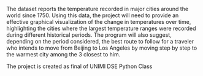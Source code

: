 The dataset reports the temperature recorded in major cities around the world since 1750.
Using this data, the project will need to provide an effective graphical visualization of the
change in temperatures over time, highlighting the cities where the largest temperature ranges were recorded during different historical periods. 
The program will also suggest, depending on the period considered, the best route to follow
for a traveler who intends to move from Beijing to Los Angeles by moving step by step to the
warmest city among the 3 closest to him.

The project is created as final of UNIMI DSE Python Class
